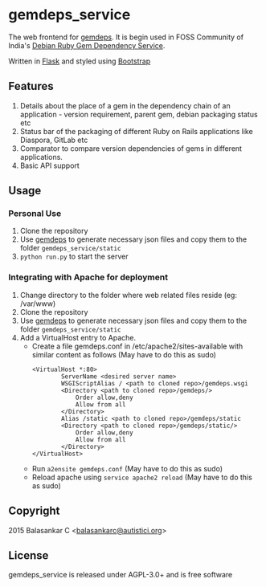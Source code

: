 # gemdeps_service
The web frontend for [gemdeps](http://github.com/balasankarc/python-gemdeps). It is begin used in FOSS Community of India's [Debian Ruby Gem Dependency Service](http://debian.fosscommunity.in/).

Written in [Flask](http://flask.pocoo.org/) and styled using [Bootstrap](http://getbootstrap.com)

## Features
 1. Details about the place of a gem in the dependency chain of an application - version requirement, parent gem, debian packaging status etc
 2. Status bar of the packaging of different Ruby on Rails applications like Diaspora, GitLab etc
 3. Comparator to compare version dependencies of gems in different applications.
 4. Basic API support

## Usage
### Personal Use
 1. Clone the repository  
 2. Use [gemdeps](http://github.com/balasankarc/python-gemdeps) to generate necessary json files and copy them to the folder `gemdeps_service/static`
 3. `python run.py` to start the server

### Integrating with Apache for deployment
 1. Change directory to the folder where web related files reside (eg: /var/www)
 2. Clone the repository
 3. Use [gemdeps](http://github.com/balasankarc/python-gemdeps) to generate necessary json files and copy them to the folder `gemdeps_service/static`
 4. Add a VirtualHost entry to Apache.
    - Create a file gemdeps.conf in /etc/apache2/sites-available with similar content as follows (May have to do this as sudo)
       ```
       <VirtualHost *:80>
               ServerName <desired server name>
               WSGIScriptAlias / <path to cloned repo>/gemdeps.wsgi
               <Directory <path to cloned repo>/gemdeps/>
                   Order allow,deny
                   Allow from all
               </Directory>
               Alias /static <path to cloned repo>/gemdeps/static
               <Directory <path to cloned repo>/gemdeps/static/>
                   Order allow,deny
                   Allow from all
               </Directory>
       </VirtualHost>
       ```
    - Run `a2ensite gemdeps.conf` (May have to do this as sudo)
    - Reload apache using `service apache2 reload` (May have to do this as sudo)
 
## Copyright
2015 Balasankar C \<balasankarc@autistici.org>

## License
gemdeps_service is released under AGPL-3.0+ and is free software
